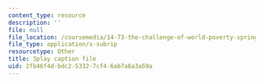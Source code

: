 ```yaml
---
content_type: resource
description: ''
file: null
file_location: /coursemedia/14-73-the-challenge-of-world-poverty-spring-2011/2fb46f4dbdc253327cf46ab7a6a3a59a_jXU0OeAaHn8.srt
file_type: application/x-subrip
resourcetype: Other
title: 3play caption file
uid: 2fb46f4d-bdc2-5332-7cf4-6ab7a6a3a59a
---
```

